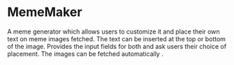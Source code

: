 # MemeMaker
A meme generator which allows users to customize it and place their own text on meme images fetched. The text can be inserted at the top or bottom of the image. Provides the input fields for both and ask users their choice of placement. The images can be fetched automatically .
